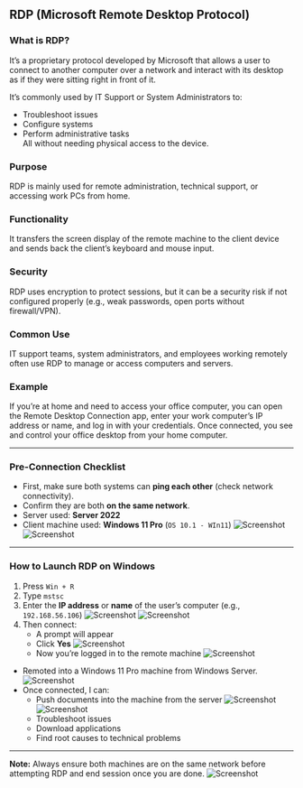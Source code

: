## RDP (Microsoft Remote Desktop Protocol)


### What is RDP?
It’s a proprietary protocol developed by Microsoft that allows a user to connect to another computer over a network and interact with its desktop as if they were sitting right in front of it.

It’s commonly used by IT Support or System Administrators to:
- Troubleshoot issues
- Configure systems  
- Perform administrative tasks  
All without needing physical access to the device.

### Purpose
RDP is mainly used for remote administration, technical support, or accessing work PCs from home.

### Functionality
It transfers the screen display of the remote machine to the client device and sends back the client’s keyboard and mouse input.

### Security
RDP uses encryption to protect sessions, but it can be a security risk if not configured properly (e.g., weak passwords, open ports without firewall/VPN).

### Common Use
IT support teams, system administrators, and employees working remotely often use RDP to manage or access computers and servers.

### Example
If you’re at home and need to access your office computer, you can open the Remote Desktop Connection app, enter your work computer’s IP address or name, and log in with your credentials. Once connected, you see and control your office desktop from your home computer.

---
### Pre-Connection Checklist
- First, make sure both systems can **ping each other** (check network connectivity).
- Confirm they are both **on the same network**.
- Server used: **Server 2022**
- Client machine used: **Windows 11 Pro** (`OS 10.1 - WIn11`)
![Screenshot](images/RDP1.jpg)
![Screenshot](/images/RDP2.jpg)

---
### How to Launch RDP on Windows
1. Press `Win + R`
2. Type `mstsc`
3. Enter the **IP address** or **name** of the user’s computer (e.g., `192.168.56.106`)
![Screenshot](images/RDP3.jpg)
![Screenshot](images/RDP4.jpg)
4. Then connect:
   - A prompt will appear
   - Click **Yes**
![Screenshot](images/RDP5.jpg)
   - Now you’re logged in to the remote machine
![Screenshot](images/RDP6.jpg)

- Remoted into a Windows 11 Pro machine from Windows Server.
![Screenshot](images/RDP7.jpg)
- Once connected, I can:
  - Push documents into the machine from the server
![Screenshot](images/RDP8.jpg)
![Screenshot](images/RDP9.jpg)
  - Troubleshoot issues
  - Download applications
  - Find root causes to technical problems
---
**Note:** Always ensure both machines are on the same network before attempting RDP and end session once you are done.
![Screenshot](images/screenshot376.jpg)

